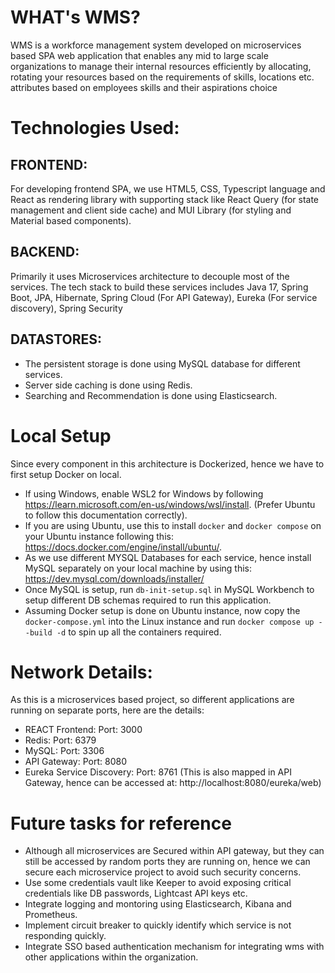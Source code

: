 # WHAT's WMS?

WMS is a workforce management system developed on microservices based SPA web application that enables any mid to large scale organizations to manage their internal resources efficiently by allocating, rotating your resources based on the requirements of skills, locations etc. attributes based on employees skills and their aspirations choice

# Technologies Used:

## FRONTEND:

For developing frontend SPA, we use HTML5, CSS, Typescript language and React as rendering library with supporting stack like React Query (for state management and client side cache) and MUI Library (for styling and Material based components).

## BACKEND:

Primarily it uses Microservices architecture to decouple most of the services. The tech stack to build these services includes Java 17, Spring Boot, JPA, Hibernate, Spring Cloud (For API Gateway), Eureka (For service discovery), Spring Security

## DATASTORES:

- The persistent storage is done using MySQL database for different services.
- Server side caching is done using Redis.
- Searching and Recommendation is done using Elasticsearch.

# Local Setup

Since every component in this architecture is Dockerized, hence we have to first setup Docker on local.

- If using Windows, enable WSL2 for Windows by following https://learn.microsoft.com/en-us/windows/wsl/install. (Prefer Ubuntu to follow this documentation correctly).
- If you are using Ubuntu, use this to install `docker` and `docker compose` on your Ubuntu instance following this: https://docs.docker.com/engine/install/ubuntu/.
- As we use different MYSQL Databases for each service, hence install MySQL separately on your local machine by using this: https://dev.mysql.com/downloads/installer/
- Once MySQL is setup, run `db-init-setup.sql` in MySQL Workbench to setup different DB schemas required to run this application.
- Assuming Docker setup is done on Ubuntu instance, now copy the `docker-compose.yml` into the Linux instance and run `docker compose up --build -d` to spin up all the containers required.

# Network Details:

As this is a microservices based project, so different applications are running on separate ports, here are the details:

- REACT Frontend: Port: 3000
- Redis: Port: 6379
- MySQL: Port: 3306
- API Gateway: Port: 8080
- Eureka Service Discovery: Port: 8761 (This is also mapped in API Gateway, hence can be accessed at: http://localhost:8080/eureka/web)

# Future tasks for reference

- Although all microservices are Secured within API gateway, but they can still be accessed by random ports they are running on, hence we can secure each microservice project to avoid such security concerns.
- Use some credentials vault like Keeper to avoid exposing critical credentials like DB passwords, Lightcast API keys etc.
- Integrate logging and montoring using Elasticsearch, Kibana and Prometheus.
- Implement circuit breaker to quickly identify which service is not responding quickly.
- Integrate SSO based authentication mechanism for integrating wms with other applications within the organization.
